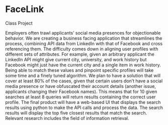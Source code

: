 # FaceLink
Class Project

Employers often trawl applicants’ social media presences for objectionable behavior. We are creating a business facing application that streamlines the process, combining API data from LinkedIn with that of Facebook and cross referencing them. The difficulty comes down in aligning user profiles with different sets of attributes. For example, given an arbitrary applicant the LinkedIn API might give current city, university, and work history but Facebook might just have the current city and a single item in work history. Being able to match these values and pinpoint specific profiles will take some time and a finely tuned algorithm. We plan to have a solution that will cover at least 80% of the cases, given that certain users don’t have a social media presence or have obfuscated their account details (another issue, applicants changing their Facebook names). This means that for 10 given searches at least 8 queries will return results containing the correct user profile. The final product will have a web-based UI that displays the search results using python to make the API calls and process the data. The search results will display the top five closest results that match the search. Relevant research includes the field of information retrieval.

